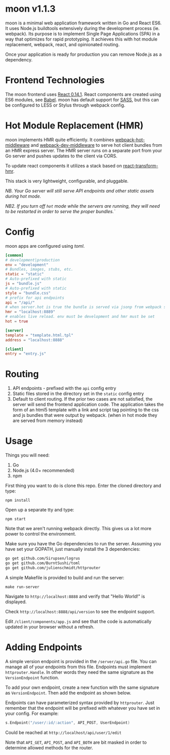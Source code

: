 # moon v1.1.3

moon is a minimal web application framework written in Go and React ES6. It uses Node.js buildtools extensively during the development process (ie. webpack). Its purpose is to implement Single Page Applications (SPA) in a way that optimizes for rapid prototyping. It achieves this with hot module replacement, webpack, react, and opinionated routing.

Once your application is ready for production you can remove Node.js as a dependency. 

# Frontend Technologies 

The moon frontend uses [React 0.14.1](https://facebook.github.io/react/). React components are created using ES6 modules, see [Babel](https://babeljs.io/). moon has default support for [SASS](http://sass-lang.com/), but this can be configured to LESS or Stylus through webpack config.

# Hot Module Replacement (HMR)

moon implements HMR quite efficiently. It combines [webpack-hot-middleware](https://github.com/glenjamin/webpack-hot-middleware) and [webpack-dev-middleware](https://github.com/webpack/webpack-dev-middleware) to serve hot client bundles from an HMR express server. The HMR server runs on a separate port from your Go server and pushes updates to the client via CORS.

To update react components it utilizes a stack based on [react-transform-hmr](https://github.com/gaearon/react-transform-hmr). 
 
This stack is very lightweight, configurable, and pluggable.

_NB. Your Go server will still serve API endpoints and other static assets during hot mode._

_NB2. If you turn off `hot` mode while the servers are running, they will need to be restarted in order to serve the proper bundles.`_

# Config

moon apps are configured using _toml_.

```toml
[common]	
# development|production
env = "development"
# Bundles, images, stubs, etc. 
static = "static"
# Auto-prefixed with static 
js = "bundle.js"
# Auto-prefixed with static 
style = "bundle.css"
# prefix for api endpoints 
api = "/api/"
# when server.hot is true the bundle is served via jsonp from webpack server
hmr = "localhost:8889" 
# enables live reload. env must be development and hmr must be set
hot = true 

[server]
template = "template.html.tpl"
address = "localhost:8888"

[client]
entry = "entry.js"
```

# Routing

1. API endpoints - prefixed with the `api` config entry 
2. Static files stored in the directory set in the `static` config entry
3. Default to client routing. If the prior two cases are not satisfied, the server will send the frontend application code. The application takes the form of an html5 template with a link and script tag pointing to the css and js bundles that were output by webpack. (when in hot mode they are served from memory instead) 

# Usage

Things you will need:

1. Go
2. Node.js (4.0+ recommended)
3. npm

First thing you want to do is clone this repo. Enter the cloned directory and type:

`npm install`

Open up a separate tty and type:

`npm start`

Note that we aren't running webpack directly. This gives us a lot more power to control the environment.

Make sure you have the Go dependencies to run the server. Assuming you have set your GOPATH, just manually install the 3 dependencies:

```bash
go get github.com/Sirupsen/logrus
go get github.com/BurntSushi/toml
go get github.com/julienschmidt/httprouter
```

A simple Makefile is provided to build and run the server:

`make run-server`

Navigate to `http://localhost:8888` and verify that "Hello World!" is displayed.

Check `http://localhost:8888/api/version` to see the endpoint support.

Edit `/client/components/app.js` and see that the code is automatically updated in your browser without a refresh.

# Adding Endpoints

A simple version endpoint is provided in the `/server/api.go` file. You can manage all of your endpoints from this file. Endpoints must implement `httprouter.Handle`. In other words they need the same signature as the `VersionEndpoint` function. 

To add your own endpoint, create a new function with the same signature as `VersionEndpoint`. Then add the endpoint as shown below. 

Endpoints can have parameterized syntax provided by `httprouter`. Just remember that the endpoint will be prefixed with whatever you have set in your config. For example:

```go
s.Endpoint("/user/:id/:action", API_POST, UserEndpoint)
```

Could be reached at `http://localhost/api/user/1/edit`

Note that `API_GET`, `API_POST`, and `API_BOTH` are bit masked in order to determine allowed methods for the router.
